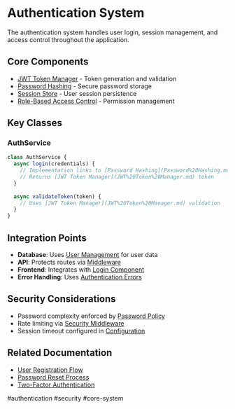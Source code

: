 # Authentication System

The authentication system handles user login, session management, and access control throughout the application.

## Core Components

- [JWT Token Manager](JWT%20Token%20Manager.md) - Token generation and validation
- [Password Hashing](Password%20Hashing.md) - Secure password storage
- [Session Store](Session%20Store.md) - User session persistence
- [Role-Based Access Control](Role-Based%20Access%20Control.md) - Permission management

## Key Classes

### AuthService
```javascript
class AuthService {
  async login(credentials) {
    // Implementation links to [Password Hashing](Password%20Hashing.md)
    // Returns [JWT Token Manager](JWT%20Token%20Manager.md) token
  }
  
  async validateToken(token) {
    // Uses [JWT Token Manager](JWT%20Token%20Manager.md) validation
  }
}
```

## Integration Points

- **Database**: Uses [User Management](../User%20Management.md) for user data
- **API**: Protects routes via [Middleware](Middleware.md) 
- **Frontend**: Integrates with [Login Component](Login%20Component.md)
- **Error Handling**: Uses [Authentication Errors](Authentication%20Errors.md)

## Security Considerations

- Password complexity enforced by [Password Policy](Password%20Policy.md)
- Rate limiting via [Security Middleware](Security%20Middleware.md)
- Session timeout configured in [Configuration](../../05-operations/Configuration.md)

## Related Documentation

- [User Registration Flow](User%20Registration%20Flow.md)
- [Password Reset Process](Password%20Reset%20Process.md)
- [Two-Factor Authentication](Two-Factor%20Authentication.md)

#authentication #security #core-system

